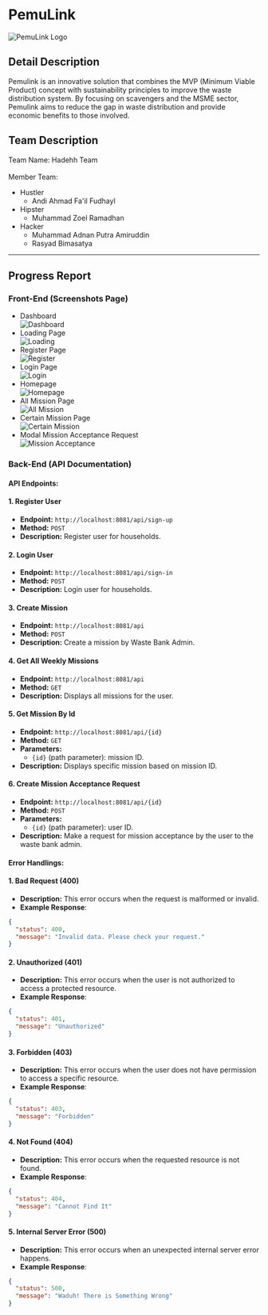 # PemuLink
![PemuLink Logo](images/pemulink.jpeg)
## Detail Description
Pemulink is an innovative solution that combines the MVP (Minimum Viable Product) concept with sustainability principles to improve the waste distribution system. By focusing on scavengers and the MSME sector, Pemulink aims to reduce the gap in waste distribution and provide economic benefits to those involved.
## Team Description
Team Name: Hadehh Team <br> <br>
Member Team: 
 - Hustler
   * Andi Ahmad Fa'il Fudhayl
 - Hipster
   * Muhammad Zoel Ramadhan
 - Hacker
   * Muhammad Adnan Putra Amiruddin
   * Rasyad Bimasatya
---
## Progress Report
### Front-End (Screenshots Page)
- Dashboard <br>
![Dashboard](images/dashboard.png)
- Loading Page <br>
![Loading](images/loading.png)
- Register Page <br>
![Register](images/register.png)
- Login Page <br>
![Login](images/login.png)
- Homepage <br>
![Homepage](images/)
- All Mission Page <br>
![All Mission](images/pemulink.jpeg)
- Certain Mission Page <br>
![Certain Mission](images/pemulink.jpeg)
- Modal Mission Acceptance Request <br>
![Mission Acceptance](images/pemulink.jpeg)

### Back-End (API Documentation)
#### API Endpoints:
#### 1. Register User
- **Endpoint:** `http://localhost:8081/api/sign-up`
- **Method:** `POST`
- **Description:** Register user for households.

#### 2. Login User
- **Endpoint:** `http://localhost:8081/api/sign-in`
- **Method:** `POST`
- **Description:** Login user for households.

#### 3. Create Mission
- **Endpoint:** `http://localhost:8081/api`
- **Method:** `POST`
- **Description:** Create a mission by Waste Bank Admin.

#### 4. Get All Weekly Missions
- **Endpoint:** `http://localhost:8081/api`
- **Method:** `GET`
- **Description:** Displays all missions for the user.

#### 5. Get Mission By Id
- **Endpoint:** `http://localhost:8081/api/{id}`
- **Method:** `GET`
- **Parameters:**
  - `{id}` (path parameter): mission ID.
- **Description:** Displays specific mission based on mission ID.

#### 6. Create Mission Acceptance Request
- **Endpoint:** `http://localhost:8081/api/{id}`
- **Method:** `POST`
- **Parameters:**
  - `{id}` (path parameter): user ID.
- **Description:** Make a request for mission acceptance by the user to the waste bank admin.

#### Error Handlings:
#### 1. Bad Request (400)
- **Description:** This error occurs when the request is malformed or invalid.
- **Example Response**:
```json
{
  "status": 400,
  "message": "Invalid data. Please check your request."
}
```
#### 2. Unauthorized (401)
- **Description:** This error occurs when the user is not authorized to access a protected resource.
- **Example Response**:
```json
{
  "status": 401,
  "message": "Unauthorized"
}
```
#### 3. Forbidden (403)
- **Description:** This error occurs when the user does not have permission to access a specific resource.
- **Example Response**:
```json
{
  "status": 403,
  "message": "Forbidden"
}
```
#### 4. Not Found (404)
- **Description:** This error occurs when the requested resource is not found.
- **Example Response**:
```json
{
  "status": 404,
  "message": "Cannot Find It"
}
```
#### 5. Internal Server Error (500)
- **Description:** This error occurs when an unexpected internal server error happens.
- **Example Response**:
```json
{
  "status": 500,
  "message": "Waduh! There is Something Wrong"
}
```
